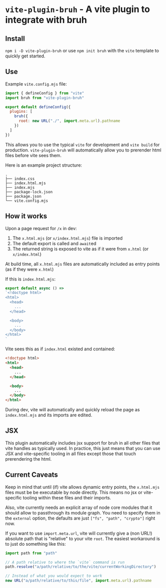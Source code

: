 # `vite-plugin-bruh` - A vite plugin to integrate with bruh

## Install

`npm i -D vite-plugin-bruh` or use `npm init bruh` with the `vite` template to quickly get started.

## Use

Example `vite.config.mjs` file:
```javascript
import { defineConfig } from "vite"
import bruh from "vite-plugin-bruh"

export default defineConfig({
  plugins: [
    bruh({
      root: new URL("./", import.meta.url).pathname
    })
  ]
})
```

This allows you to use the typical `vite` for development and `vite build` for production.
`vite-plugin-bruh` will automatically allow you to prerender html files before vite sees them.

Here is an example project structure:
```
.
├── index.css
├── index.html.mjs
├── index.mjs
├── package-lock.json
├── package.json
└── vite.config.mjs
```

## How it works

Upon a page request for `/x` in dev:
1. The `x.html.mjs` (or `x/index.html.mjs`) file is imported
2. The default export is called and `await`ed
3. The returned string is exposed to vite as if it were from `x.html` (or `x/index.html`)

At build time, all `x.html.mjs` files are automatically included as entry points (as if they were `x.html`)

If this is `index.html.mjs`:
```javascript
export default async () =>
`<!doctype html>
<html>
  <head>
    ...
  </head>

  <body>
    ...
  </body>
</html>
`
```

Vite sees this as if `index.html` existed and contained:
```html
<!doctype html>
<html>
  <head>
    ...
  </head>

  <body>
    ...
  </body>
</html>
```

During dev, vite will automatically and quickly reload the page as `index.html.mjs` and its imports are edited.

## JSX

This plugin automatically includes jsx support for bruh in all other files that vite handles as typically used.
In practice, this just means that you can use JSX and vite-specific tooling in all files except those that
touch prerendering the html.

## Current Caveats

Keep in mind that until (if) vite allows dynamic entry points, the `x.html.mjs` files must be be executable by node directly.
This means no jsx or vite-specific tooling within these files and their imports.

Also, vite currently needs an explicit array of node core modules that it should allow to passthrough its module graph.
You need to specify them in the `external` option, the defaults are just `["fs", "path", "crypto"]` right now.

If you want to use `import.meta.url`, vite will currently give a (non URL!) absolute path that is "relative" to your vite `root`.
The easiest workaround is to just do something like this:
```javascript
import path from "path"

// A path relative to where the `vite` command is run
path.resolve("a/path/relative/to/the/vite/currentWorkingDirectory")

// Instead of what you would expect to work
new URL("a/path/relative/to/this/file", import.meta.url).pathname
```
